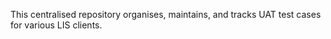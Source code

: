 This centralised repository organises, maintains, and tracks UAT test cases for various LIS clients.
